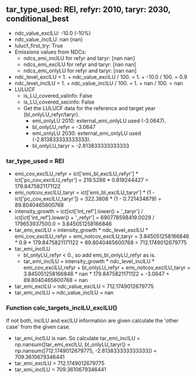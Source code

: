 

## tar_type_used: REI, refyr: 2010, taryr: 2030, conditional_best
- ndc_value_exclLU: -10.0 (-10%)
- ndc_value_inclLU: nan (nan)
- lulucf_first_try: True
- Emissions values from NDCs:
  - ndcs_emi_inclLU for refyr and taryr: [nan nan]
  - ndcs_emi_exclLU for refyr and taryr: [nan nan]
  - ndcs_emi_onlyLU for refyr and taryr: [nan nan]
- ndc_level_exclLU = 1. + ndc_value_exclLU / 100. = 1. + -10.0 / 100. = 0.9
- ndc_level_inclLU = 1. + ndc_value_inclLU / 100. = 1. + nan / 100. = nan
- LULUCF
  - is_LU_covered_valinfo: False
  - is_LU_covered_secinfo: False
  - Get the LULUCF data for the reference and target year (bl_onlyLU_refyr/taryr).
    - emi_onlyLU 2010: external_emi_onlyLU used (-3.0647).
    - bl_onlyLU_refyr = -3.0647
    - emi_onlyLU 2030: external_emi_onlyLU used (-2.813833333333333).
    - bl_onlyLU_taryr = -2.813833333333333
### tar_type_used = REI
- emi_cov_exclLU_refyr = ict['emi_bl_exclLU_refyr'] * ict['pc_cov_exclLU_refyr'] = 219.5286 * 0.819244427 = 179.8475821171122
- emi_notcov_exclLU_taryr = ict['emi_bl_exclLU_taryr'] * (1 - ict['pc_cov_exclLU_taryr']) = 322.3808 * (1 - 0.721434879) = 89.8040465600768
- intensity_growth = ict[ict['int_ref'].lower() + '\_taryr'] / ict[ict['int_ref'].lower() + '\_refyr'] = 690778598419.0029 / 179653937500.0 = 3.845051258166846
- tar_emi_exclLU = intensity_growth * ndc_level_exclLU * emi_cov_exclLU_refyr + emi_notcov_exclLU_taryr = 3.845051258166846 * 0.9 * 179.8475821171122 + 89.8040465600768 = 712.1749012679775
- tar_emi_inclLU
  - bl_onlyLU_refyr < 0., so add emi_bl_onlyLU_refyr as is.
  - tar_emi_inclLU = intensity_growth * ndc_level_inclLU * emi_cov_exclLU_refyr + bl_onlyLU_refyr + emi_notcov_exclLU_taryr = 3.845051258166846 * nan * 179.8475821171122 + -3.0647 + 89.8040465600768 = nan
- tar_emi_exclLU = ndc_value_exclLU = 712.1749012679775
- tar_emi_inclLU = ndc_value_inclLU = nan
### Function calc_targets_inclLU_exclLU()
If not both, inclLU and exclLU information are given calculate the 'other case' from the given case.
- tar_emi_inclLU is nan. So calculate tar_emi_inclLU = np.nansum([tar_emi_exclLU, bl_onlyLU_taryr]) = np.nansum([712.1749012679775, -2.813833333333333]) = 709.3610679346441
- tar_emi_exclLU = 712.1749012679775
- tar_emi_inclLU = 709.3610679346441